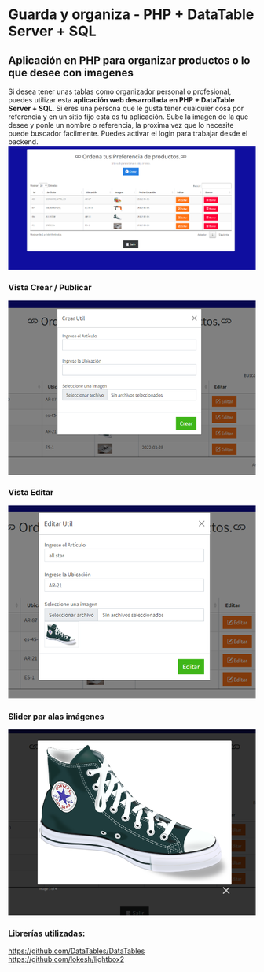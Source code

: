 # Guarda y organiza - PHP + DataTable Server + SQL
## Aplicación en PHP para organizar productos o lo que desee con imagenes</br>
Si desea tener unas tablas como organizador personal o profesional, puedes utilizar esta **aplicación web desarrollada en PHP + DataTable Server + SQL**.
Si eres una persona que le gusta tener cualquier cosa por referencia y en un sitio fijo esta es tu aplicación.
Sube la imagen de la que desee y ponle un nombre o referencia, la proxima vez que lo necesite puede buscador facilmente.
Puedes activar el login para trabajar desde el backend.
![Alt text](https://raw.githubusercontent.com/Garri7/save-and-remember/main/capturas/captura1.PNG)

### Vista Crear / Publicar
![Alt text](https://raw.githubusercontent.com/Garri7/save-and-remember/main/capturas/captura2.PNG)

### Vista Editar
![Alt text](https://raw.githubusercontent.com/Garri7/save-and-remember/main/capturas/captura3.PNG)

### Slider par alas imágenes
![Alt text](https://raw.githubusercontent.com/Garri7/save-and-remember/main/capturas/captura4.PNG)

### Librerías utilizadas:
https://github.com/DataTables/DataTables<br/>
https://github.com/lokesh/lightbox2



